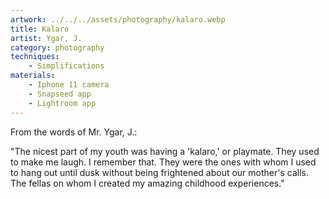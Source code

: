 ```yaml
---
artwork: ../../../assets/photography/kalaro.webp
title: Kalaro
artist: Ygar, J.
category: photography
techniques:
    - Simplifications
materials:
    - Iphone 11 camera
    - Snapseed app
    - Lightroom app
---
```


From the words of Mr. Ygar, J.:

"The nicest part of my youth was having a 'kalaro,' or playmate. They used to make me laugh. I remember that. They were the ones with whom I used to hang out until dusk without being frightened about our mother's calls. The fellas on whom I created my amazing childhood experiences."
